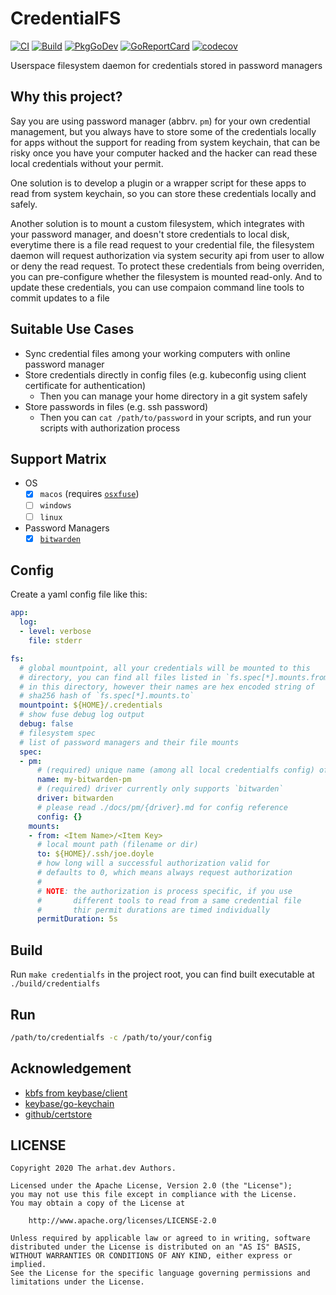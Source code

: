 # CredentialFS

[![CI](https://github.com/arhat-dev/credentialfs/workflows/CI/badge.svg)](https://github.com/arhat-dev/credentialfs/actions?query=workflow%3ACI)
[![Build](https://github.com/arhat-dev/credentialfs/workflows/Build/badge.svg)](https://github.com/arhat-dev/credentialfs/actions?query=workflow%3ABuild)
[![PkgGoDev](https://pkg.go.dev/badge/arhat.dev/credentialfs)](https://pkg.go.dev/arhat.dev/credentialfs)
[![GoReportCard](https://goreportcard.com/badge/arhat.dev/credentialfs)](https://goreportcard.com/report/arhat.dev/credentialfs)
[![codecov](https://codecov.io/gh/arhat-dev/credentialfs/branch/master/graph/badge.svg)](https://codecov.io/gh/arhat-dev/credentialfs)

Userspace filesystem daemon for credentials stored in password managers

## Why this project?

Say you are using password manager (abbrv. `pm`) for your own credential management, but you always have to store some of the credentials locally for apps without the support for reading from system keychain, that can be risky once you have your computer hacked and the hacker can read these local credentials without your permit.

One solution is to develop a plugin or a wrapper script for these apps to read from system keychain, so you can store these credentials locally and safely.

Another solution is to mount a custom filesystem, which integrates with your password manager, and doesn't store credentials to local disk, everytime there is a file read request to your credential file, the filesystem daemon will request authorization via system security api from user to allow or deny the  read request. To protect these credentials from being overriden, you can pre-configure whether the filesystem is mounted read-only. And to update these credentials, you can use compaion command line tools to commit updates to a file

## Suitable Use Cases

- Sync credential files among your working computers with online password manager
- Store credentials directly in config files (e.g. kubeconfig using client certificate for authentication)
  - Then you can manage your home directory in a git system safely
- Store passwords in files (e.g. ssh password)
  - Then you can `cat /path/to/password` in your scripts, and run your scripts with authorization process

## Support Matrix

- OS
  - [x] `macos` (requires [`osxfuse`](https://github.com/osxfuse/osxfuse))
  - [ ] `windows`
  - [ ] `linux`
- Password Managers
  - [x] [`bitwarden`](./docs/pm/bitwarden.md)

## Config

Create a yaml config file like this:

```yaml
app:
  log:
  - level: verbose
    file: stderr

fs:
  # global mountpoint, all your credentials will be mounted to this
  # directory, you can find all files listed in `fs.spec[*].mounts.from`
  # in this directory, however their names are hex encoded string of
  # sha256 hash of `fs.spec[*].mounts.to`
  mountpoint: ${HOME}/.credentials
  # show fuse debug log output
  debug: false
  # filesystem spec
  # list of password managers and their file mounts
  spec:
  - pm:
      # (required) unique name (among all local credentialfs config) of this password manager config
      name: my-bitwarden-pm
      # (required) driver currently only supports `bitwarden`
      driver: bitwarden
      # please read ./docs/pm/{driver}.md for config reference
      config: {}
    mounts:
    - from: <Item Name>/<Item Key>
      # local mount path (filename or dir)
      to: ${HOME}/.ssh/joe.doyle
      # how long will a successful authorization valid for
      # defaults to 0, which means always request authorization
      #
      # NOTE: the authorization is process specific, if you use
      #       different tools to read from a same credential file
      #       thir permit durations are timed individually
      permitDuration: 5s
```

## Build

Run `make credentialfs` in the project root, you can find built executable at `./build/credentialfs`

## Run

```bash
/path/to/credentialfs -c /path/to/your/config
```

## Acknowledgement

- [kbfs from keybase/client](https://github.com/keybase/client/blob/master/go/kbfs)
- [keybase/go-keychain](https://github.com/keybase/go-keychain)
- [github/certstore](https://github.com/github/certstore)

## LICENSE

```text
Copyright 2020 The arhat.dev Authors.

Licensed under the Apache License, Version 2.0 (the "License");
you may not use this file except in compliance with the License.
You may obtain a copy of the License at

    http://www.apache.org/licenses/LICENSE-2.0

Unless required by applicable law or agreed to in writing, software
distributed under the License is distributed on an "AS IS" BASIS,
WITHOUT WARRANTIES OR CONDITIONS OF ANY KIND, either express or implied.
See the License for the specific language governing permissions and
limitations under the License.
```
